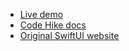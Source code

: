 - [Live demo](https://clone-swiftui-tutorial.vercel.app/)
- [Code Hike docs](https://codehike.org/)
- [Original SwiftUI website](https://developer.apple.com/tutorials/swiftui)
